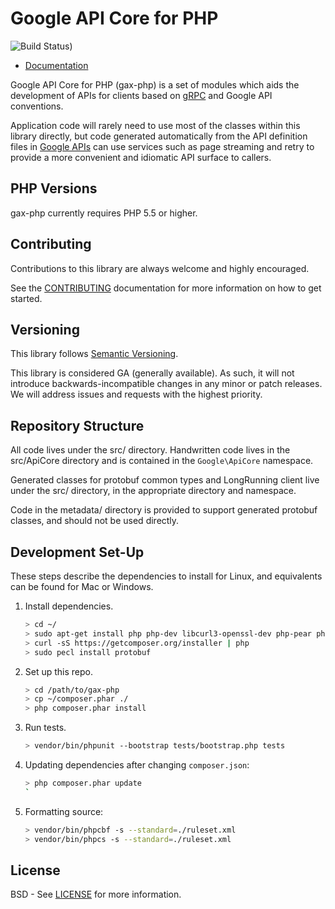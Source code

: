 # Google API Core for PHP

![Build Status](https://github.com/googleapis/gax-php/actions/workflows/tests.yml/badge.svg))

-   [Documentation](http://googleapis.github.io/gax-php)

Google API Core for PHP (gax-php) is a set of modules which aids the development
of APIs for clients based on [gRPC][] and Google API conventions.

Application code will rarely need to use most of the classes within this library
directly, but code generated automatically from the API definition files in
[Google APIs][] can use services such as page streaming and retry to provide a
more convenient and idiomatic API surface to callers.

[gRPC]: http://grpc.io
[Google APIs]: https://github.com/googleapis/googleapis/

## PHP Versions

gax-php currently requires PHP 5.5 or higher.

## Contributing

Contributions to this library are always welcome and highly encouraged.

See the [CONTRIBUTING][] documentation for more information on how to get
started.

[CONTRIBUTING]: https://github.com/googleapis/gax-php/blob/main/.github/CONTRIBUTING.md

## Versioning

This library follows [Semantic Versioning][].

This library is considered GA (generally available). As such, it will not
introduce backwards-incompatible changes in any minor or patch releases. We will
address issues and requests with the highest priority.

[Semantic Versioning]: http://semver.org/

## Repository Structure

All code lives under the src/ directory. Handwritten code lives in the
src/ApiCore directory and is contained in the `Google\ApiCore` namespace.

Generated classes for protobuf common types and LongRunning client live under
the src/ directory, in the appropriate directory and namespace.

Code in the metadata/ directory is provided to support generated protobuf
classes, and should not be used directly.

## Development Set-Up

These steps describe the dependencies to install for Linux, and equivalents can
be found for Mac or Windows.

1.  Install dependencies.

    ```sh
    > cd ~/
    > sudo apt-get install php php-dev libcurl3-openssl-dev php-pear php-bcmath php-xml
    > curl -sS https://getcomposer.org/installer | php
    > sudo pecl install protobuf
    ```

2.  Set up this repo.

    ```sh
    > cd /path/to/gax-php
    > cp ~/composer.phar ./
    > php composer.phar install
    ```

3.  Run tests.

    ```sh
    > vendor/bin/phpunit --bootstrap tests/bootstrap.php tests
    ```

4.  Updating dependencies after changing `composer.json`:

    ```sh
    > php composer.phar update
    `
    ```

5.  Formatting source:

    ```sh
    > vendor/bin/phpcbf -s --standard=./ruleset.xml
    > vendor/bin/phpcs -s --standard=./ruleset.xml
    ```

## License

BSD - See [LICENSE][] for more information.

[LICENSE]: https://github.com/googleapis/gax-php/blob/main/LICENSE
